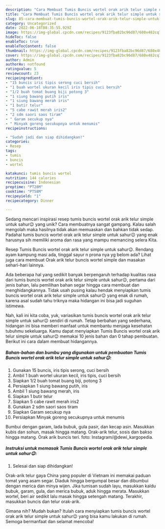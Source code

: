 ```yaml
---
description: "Cara Membuat Tumis Buncis wortel orak arik telur simple untuk sahur😉 yang Lezat Sekali"
title: "Cara Membuat Tumis Buncis wortel orak arik telur simple untuk sahur😉 yang Lezat Sekali"
slug: 85-cara-membuat-tumis-buncis-wortel-orak-arik-telur-simple-untuk-sahur-yang-lezat-sekali
category: Uncategorized
date: 2022-06-18T08:35:55.929Z
image: https://img-global.cpcdn.com/recipes/9123fba82bc96d87/680x482cq70/tumis-buncis-wortel-orak-arik-telur-simple-untuk-sahur-foto-resep-utama.jpg
hideToc: false
enableToc: true
enableTocContent: false
thumbnail: https://img-global.cpcdn.com/recipes/9123fba82bc96d87/680x482cq70/tumis-buncis-wortel-orak-arik-telur-simple-untuk-sahur-foto-resep-utama.jpg
cover: https://img-global.cpcdn.com/recipes/9123fba82bc96d87/680x482cq70/tumis-buncis-wortel-orak-arik-telur-simple-untuk-sahur-foto-resep-utama.jpg
author: Admin
authorAv: notfound
ratingvalue: 5
reviewcount: 23
recipeingredient:
- "15 buncis iris tipis serong cuci bersih"
- "1 buah wortel ukuran kecil iris tipis cuci bersih"
- "1/2 buah tomat buang biji potong 3"
- "1 siung bawang putih iris"
- "1 siung bawang merah iris"
- "1 butir telur"
- "5 cabe rawit merah iris2"
- "2 sdm saori saos tiram"
- " Garam secukup nya"
- " Minyak goreng secukupnya untuk menumis"
recipeinstructions:

- "Sudah jadi dan siap dihidangkan!"
categories:
- Resep
tags:
- tumis
- buncis
- wortel

katakunci: tumis buncis wortel 
nutrition: 144 calories
recipecuisine: Indonesian
preptime: "PT28M"
cooktime: "PT58M"
recipeyield: "1"
recipecategory: Dinner

---
```





Sedang mencari inspirasi resep tumis buncis wortel orak arik telur simple untuk sahur😉 yang unik? Cara membuatnya sangat gampang. Kalau salah mengolah maka hasilnya tidak akan memuaskan dan bahkan tidak sedap. Padahal tumis buncis wortel orak arik telur simple untuk sahur😉 yang enak harusnya sih memiliki aroma dan rasa yang mampu memancing selera Kita.





Resep Tumis Buncis wortel orak arik telur simple untuk sahur😉. Rendang ayam kampung masi ada, tinggal sayur n prona nya yg belom ada? Lihat juga cara membuat Orak arik telur buncis wortel simple dan masakan sehari-hari lainnya.

Ada beberapa hal yang sedikit banyak berpengaruh terhadap kualitas rasa dari tumis buncis wortel orak arik telur simple untuk sahur😉, pertama dari jenis bahan, lalu pemilihan bahan segar hingga cara membuat dan menghidangkannya. Tidak usah pusing kalau hendak menyiapkan tumis buncis wortel orak arik telur simple untuk sahur😉 yang enak di rumah, karena asal sudah tahu triknya maka hidangan ini bisa jadi suguhan istimewa.






Nah, kali ini kita coba, yuk, variasikan tumis buncis wortel orak arik telur simple untuk sahur😉 sendiri di rumah. Tetap berbahan yang sederhana, hidangan ini bisa memberi manfaat untuk membantu menjaga kesehatan tubuhmu sekeluarga. Kamu dapat menyiapkan Tumis Buncis wortel orak arik telur simple untuk sahur😉 memakai 10 jenis bahan dan 0 tahap pembuatan. Berikut ini cara dalam membuat hidangannya.

<!--inarticleads1-->

##### Bahan-bahan dan bumbu yang digunakan untuk pembuatan Tumis Buncis wortel orak arik telur simple untuk sahur😉:

1. Gunakan 15 buncis, iris tipis serong, cuci bersih
1. Ambil 1 buah wortel ukuran kecil, iris tipis, cuci bersih
1. Siapkan 1/2 buah tomat buang biji, potong 3
1. Persiapkan 1 siung bawang putih, iris
1. Ambil 1 siung bawang merah, iris
1. Siapkan 1 butir telur
1. Siapkan 5 cabe rawit merah iris2
1. Gunakan 2 sdm saori saos tiram
1. Siapkan  Garam secukup nya
1. Persiapkan  Minyak goreng secukupnya untuk menumis


Bumbui dengan garam, lada bubuk, gula pasir, dan kecap asin. Masukkan kubis dan sohun, masak hingga matang. Orak-arik telur, sosis dan bakso hingga matang. Orak arik buncis teri. foto: Instagram/@dewi_kargopedia. 

<!--inarticleads2-->

##### Instruksi untuk memasak Tumis Buncis wortel orak arik telur simple untuk sahur😉:


1. Selesai dan siap dihidangkan!

Orak-arik telur gaya China yang populer di Vietnam ini memakai paduan tomat yang asam segar. Diaduk hingga bergumpal besar dan dibumbui dengan merica dan minya wijen. Jika tumisan sudah layu, masukkan kaldu bubuk, garam, gula, dan merica bubuk, aduk hingga merata. Masukkan wortel, beri air sedikit lalu masak hingga setengah matang. Terakhir, masukkan buncis dan telur orak-arik. 

Gimana nih? Mudah bukan? Itulah cara menyiapkan tumis buncis wortel orak arik telur simple untuk sahur😉 yang bisa kamu lakukan di rumah. Semoga bermanfaat dan selamat mencoba!
